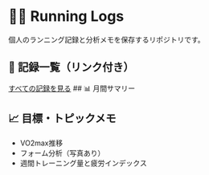 # 🏃‍♂️ Running Logs

個人のランニング記録と分析メモを保存するリポジトリです。

## 📅 記録一覧（リンク付き）

[すべての記録を見る](logs/) ## 📊 月間サマリー

## 📈 目標・トピックメモ

- VO2max推移
- フォーム分析（写真あり）
- 週間トレーニング量と疲労インデックス